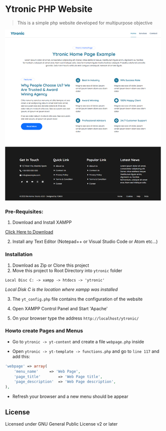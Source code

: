 # Ytronic PHP Website

> This is a simple php website developed for multipurpose objective

![Ytronic Preview](https://github.com/elyonox/ytronic-php-website/blob/main/screenshot.png)

### Pre-Requisites:

1. Download and Install XAMPP

[Click Here to Download](https://www.apachefriends.org/index.html)

2. Install any Text Editor (Notepad++ or Visual Studio Code or Atom etc...)

### Installation

1. Download as Zip or Clone this project
2. Move this project to Root Directory into `ytronic` folder
```
Local Disc C: -> xampp -> htdocs -> 'ytronic'
```
*Local Disk C is the location where xampp was installed*

3. The `yt_config.php` file contains the configuration of the website

4. Open XAMPP Control Panel and Start 'Apache'

5. On your browser type the address `http://localhost/ytronic/`

### Howto create Pages and Menus

- Go to `ytronic -> yt-content` and create a file `webpage.php` inside

- Open `ytronic -> yt-template -> functions.php` and go to `line 117` and add this:

```php
'webpage' => array(
	'menu_name'		=> 'Web Page',
	'page_title'		=> 'Web Page title',
	'page_description'	=> 'Web Page description',
),
```

- Refresh your browser and a new menu should be appear

License
-------

Licensed under GNU General Public License v2 or later
